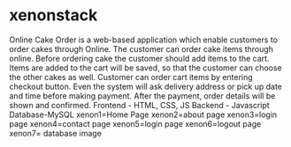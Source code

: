 # xenonstack
Online Cake Order is a web-based application which enable customers to order cakes through Online. 
The customer can order cake items through online. Before ordering cake the customer should add items to the cart. Items are added to the cart will be saved, so that the customer can choose the other cakes as well. Customer can order cart items by entering checkout button. Even the system will ask delivery address or pick up date and time before making payment. After the payment, order details will be shown and confirmed.
Frontend - HTML, CSS, JS
Backend - Javascript
Database-MySQL
xenon1=Home Page
xenon2=about page
xenon3=login page
xenon4=contact page
xenon5=login page
xenon6=logout page
xenon7= database image
